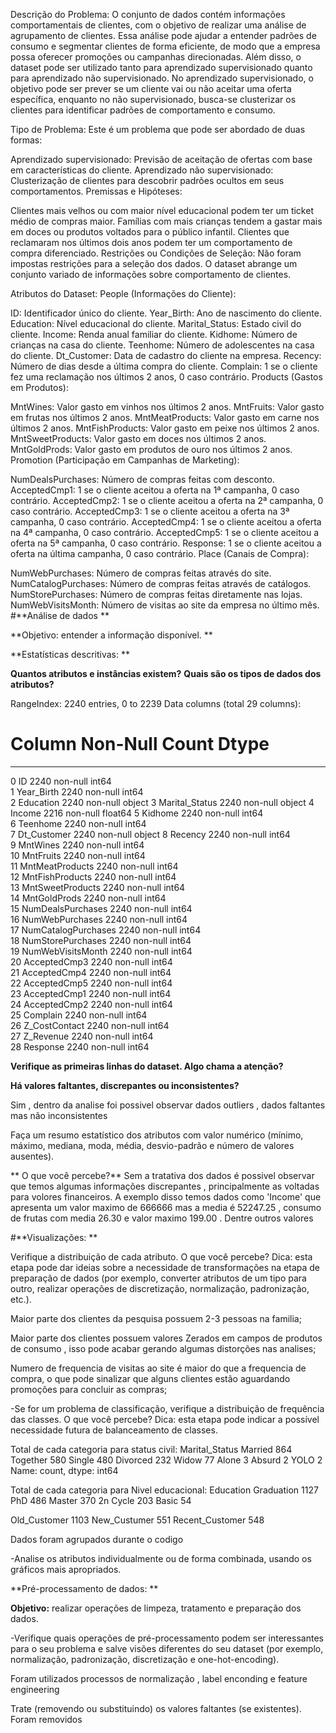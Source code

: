 Descrição do Problema:
O conjunto de dados contém informações comportamentais de clientes, com o objetivo de realizar uma análise de agrupamento de clientes. Essa análise pode ajudar a entender padrões de consumo e segmentar clientes de forma eficiente, de modo que a empresa possa oferecer promoções ou campanhas direcionadas. Além disso, o dataset pode ser utilizado tanto para aprendizado supervisionado quanto para aprendizado não supervisionado. No aprendizado supervisionado, o objetivo pode ser prever se um cliente vai ou não aceitar uma oferta específica, enquanto no não supervisionado, busca-se clusterizar os clientes para identificar padrões de comportamento e consumo.

Tipo de Problema:
Este é um problema que pode ser abordado de duas formas:

Aprendizado supervisionado: Previsão de aceitação de ofertas com base em características do cliente.
Aprendizado não supervisionado: Clusterização de clientes para descobrir padrões ocultos em seus comportamentos.
Premissas e Hipóteses:

Clientes mais velhos ou com maior nível educacional podem ter um ticket médio de compras maior.
Famílias com mais crianças tendem a gastar mais em doces ou produtos voltados para o público infantil.
Clientes que reclamaram nos últimos dois anos podem ter um comportamento de compra diferenciado.
Restrições ou Condições de Seleção: Não foram impostas restrições para a seleção dos dados. O dataset abrange um conjunto variado de informações sobre comportamento de clientes.

Atributos do Dataset:
People (Informações do Cliente):

ID: Identificador único do cliente.
Year_Birth: Ano de nascimento do cliente.
Education: Nível educacional do cliente.
Marital_Status: Estado civil do cliente.
Income: Renda anual familiar do cliente.
Kidhome: Número de crianças na casa do cliente.
Teenhome: Número de adolescentes na casa do cliente.
Dt_Customer: Data de cadastro do cliente na empresa.
Recency: Número de dias desde a última compra do cliente.
Complain: 1 se o cliente fez uma reclamação nos últimos 2 anos, 0 caso contrário.
Products (Gastos em Produtos):

MntWines: Valor gasto em vinhos nos últimos 2 anos.
MntFruits: Valor gasto em frutas nos últimos 2 anos.
MntMeatProducts: Valor gasto em carne nos últimos 2 anos.
MntFishProducts: Valor gasto em peixe nos últimos 2 anos.
MntSweetProducts: Valor gasto em doces nos últimos 2 anos.
MntGoldProds: Valor gasto em produtos de ouro nos últimos 2 anos.
Promotion (Participação em Campanhas de Marketing):

NumDealsPurchases: Número de compras feitas com desconto.
AcceptedCmp1: 1 se o cliente aceitou a oferta na 1ª campanha, 0 caso contrário.
AcceptedCmp2: 1 se o cliente aceitou a oferta na 2ª campanha, 0 caso contrário.
AcceptedCmp3: 1 se o cliente aceitou a oferta na 3ª campanha, 0 caso contrário.
AcceptedCmp4: 1 se o cliente aceitou a oferta na 4ª campanha, 0 caso contrário.
AcceptedCmp5: 1 se o cliente aceitou a oferta na 5ª campanha, 0 caso contrário.
Response: 1 se o cliente aceitou a oferta na última campanha, 0 caso contrário.
Place (Canais de Compra):

NumWebPurchases: Número de compras feitas através do site.
NumCatalogPurchases: Número de compras feitas através de catálogos.
NumStorePurchases: Número de compras feitas diretamente nas lojas.
NumWebVisitsMonth: Número de visitas ao site da empresa no último mês.
#**Análise de dados **

**Objetivo: entender a informação disponível. **


**Estatísticas descritivas: **


**Quantos atributos e instâncias existem?** **Quais são os tipos de dados dos atributos?**

RangeIndex: 2240 entries, 0 to 2239
Data columns (total 29 columns):
 #   Column               Non-Null Count  Dtype  
---  ------               --------------  -----  
 0   ID                   2240 non-null   int64  
 1   Year_Birth           2240 non-null   int64  
 2   Education            2240 non-null   object 
 3   Marital_Status       2240 non-null   object 
 4   Income               2216 non-null   float64
 5   Kidhome              2240 non-null   int64  
 6   Teenhome             2240 non-null   int64  
 7   Dt_Customer          2240 non-null   object 
 8   Recency              2240 non-null   int64  
 9   MntWines             2240 non-null   int64  
 10  MntFruits            2240 non-null   int64  
 11  MntMeatProducts      2240 non-null   int64  
 12  MntFishProducts      2240 non-null   int64  
 13  MntSweetProducts     2240 non-null   int64  
 14  MntGoldProds         2240 non-null   int64  
 15  NumDealsPurchases    2240 non-null   int64  
 16  NumWebPurchases      2240 non-null   int64  
 17  NumCatalogPurchases  2240 non-null   int64  
 18  NumStorePurchases    2240 non-null   int64  
 19  NumWebVisitsMonth    2240 non-null   int64  
 20  AcceptedCmp3         2240 non-null   int64  
 21  AcceptedCmp4         2240 non-null   int64  
 22  AcceptedCmp5         2240 non-null   int64  
 23  AcceptedCmp1         2240 non-null   int64  
 24  AcceptedCmp2         2240 non-null   int64  
 25  Complain             2240 non-null   int64  
 26  Z_CostContact        2240 non-null   int64  
 27  Z_Revenue            2240 non-null   int64  
 28  Response             2240 non-null   int64  

**Verifique as primeiras linhas do dataset. Algo chama a atenção?**

**Há valores faltantes, discrepantes ou inconsistentes?**

Sim , dentro da analise foi possivel observar dados outliers , dados faltantes mas não inconsistentes

Faça um resumo estatístico dos atributos com valor numérico (mínimo, máximo, mediana, moda, média, desvio-padrão e número de valores ausentes).

** O que você percebe?**
Sem a tratativa dos dados é possivel observar que temos algumas informações discrepantes , principalmente as voltadas para volores financeiros. A exemplo disso temos dados como 'Income' que apresenta um valor maximo de 666666 mas a media é 52247.25 ,  consumo de frutas com media 26.30 e valor maximo 199.00 . Dentre outros valores 

#**Visualizações: **


Verifique a distribuição de cada atributo. O que você percebe? Dica: esta etapa pode dar ideias sobre a necessidade de transformações na etapa de preparação de dados (por exemplo, converter atributos de um tipo para outro, realizar operações de discretização, normalização, padronização, etc.).

Maior parte dos clientes da pesquisa possuem 2-3 pessoas na familia;

Maior parte dos clientes possuem valores Zerados em campos de produtos de consumo , isso pode acabar gerando algumas distorções nas analises;

Numero de frequencia de visitas ao site é maior do que a frequencia de compra, o que pode sinalizar que alguns clientes estão aguardando promoções para concluir as compras;

-Se for um problema de classificação, verifique a distribuição de frequência das classes. O que você percebe? Dica: esta etapa pode indicar a possível necessidade futura de balanceamento de classes.

Total de cada categoria para status civil:
 Marital_Status
Married     864
Together    580
Single      480
Divorced    232
Widow        77
Alone         3
Absurd        2
YOLO          2
Name: count, dtype: int64 

Total de cada categoria para Nivel educacional:
 Education
Graduation    1127
PhD            486
Master         370
2n Cycle       203
Basic           54

Old_Customer       1103
New_Custumer        551
Recent_Customer     548

Dados foram agrupados durante o codigo


-Analise os atributos individualmente ou de forma combinada, usando os gráficos mais apropriados.




**Pré-processamento de dados: **

**Objetivo:** realizar operações de limpeza, tratamento e preparação dos dados.


-Verifique quais operações de pré-processamento podem ser interessantes para o seu problema e salve visões diferentes do seu dataset (por exemplo, normalização, padronização, discretização e one-hot-encoding).

Foram utilizados processos de normalização , label enconding e feature engineering

Trate (removendo ou substituindo) os valores faltantes (se existentes).
Foram removidos

